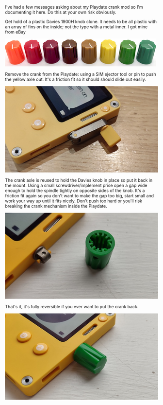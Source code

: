 I've had a few messages asking about my Playdate crank mod so I'm documenting it here. Do this at your own risk obviously.

Get hold of a plastic Davies 1900H knob clone. It needs to be all plastic with an array of fins on the inside; not the type with a metal inner. I got mine from eBay

![knobs](images/knobs.png)

Remove the crank from the Playdate: using a SIM ejector tool or pin to push the yellow axle out. It's a friction fit so it should should slide out easily.

![orig_crank](images/orig_crank.jpg)

The crank axle is reused to hold the Davies knob in place so put it back in the mount. Using a small screwdriver/implement prise open a gap wide enough to hold the spindle tightly on opposite sides of the knob. It's a friction fit again so you don't want to make the gap too big, start small and work your way up until it fits nicely. Don't push too hard or you'll risk breaking the crank mechanism inside the Playdate.

![playdate_crank_001](images/playdate_crank_001.jpg)

That's it, it's fully reversible if you ever want to put the crank back.

![playdate_crank_mod_002](images/playdate_crank_mod_002.jpg)